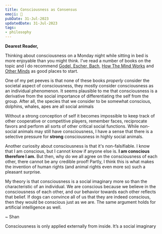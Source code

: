 ```yaml
---
title: Consciousness as Consensus
emoji: 🔎
pubDate: 31-Jul-2023
updatedDate: 31-Jul-2023
tags:
- philosophy
---
```


**Dearest Reader,**

Thinking about consciousness on a Monday night while sitting in bed is more enjoyable than you might think. I've read a number of books on the topic and I do recommend [Godel, Escher, Bach](https://en.wikipedia.org/wiki/G%C3%B6del,_Escher,_Bach), [How The Mind Works](https://en.wikipedia.org/wiki/How_the_Mind_Works)  and [Other Minds](https://en.wikipedia.org/wiki/Other_Minds:_The_Octopus,_the_Sea,_and_the_Deep_Origins_of_Consciousness) as good places to start.

One of my pet peeves is that none of these books _properly_ consider the societal aspect of consciousness, they mostly consider consciousness as an individual phenomenon. It seems plausible to me that consciousness is a derivative from the social importance of differentiating the self from the group. After all, the species that we consider to be somewhat conscious, dolphins, whales, apes are all social animals

Without a strong conception of self it becomes impossible to keep track of other cooperative or competitive players, remember faces, reciprocate favors and perform all sorts of other critical social functions. While non-social animals may still have consciousness, I have a sense that there is a selective pressure for **strong** consciousness in highly social animals.

Another curiosity about consciousness is that it's non-falsifiable. I know that I am conscious, but I cannot know if anyone else is. **I am conscious therefore I am.** But then, why do we all agree on the consciousness of each other, there cannot be any credible proof! Partly, I think this is what makes the invention of human rights (and animal rights even more so) such a pleasant surprise.

My theory is that consciousness is a social imaginary more so than the characteristic of an individual. We are conscious because we believe in the consciousness of each other, and our behavior towards each other reflects that belief. If dogs can convince all of us that they are indeed conscious, then they would be conscious just as we are. The same argument holds for artificial intelligence as well.

~ Shan





Consciousness is only applied externally from inside. It’s a social imaginary